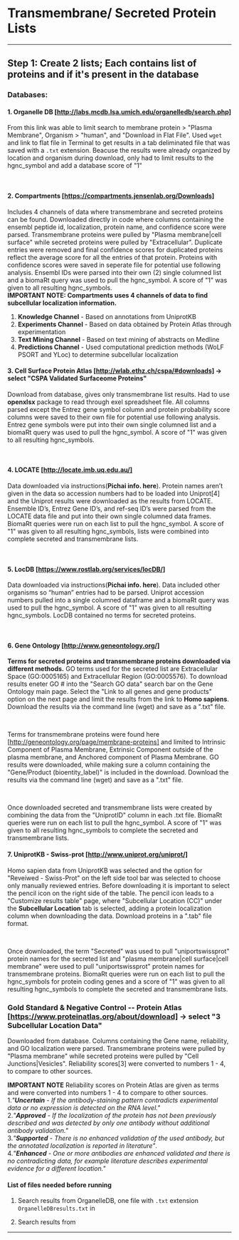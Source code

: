 # Transmembrane/ Secreted Protein Lists 
___
## Step 1: Create 2 lists; Each contains list of proteins and if it's present in the database
### Databases:
#### 1. Organelle DB [http://labs.mcdb.lsa.umich.edu/organelledb/search.php]
From this link was able to limit search to membrane protein > "Plasma Membrane", Organism > "human", and "Download in Flat File". Used `wget` and link to flat file in Terminal to get results in a tab deliminated file that was saved with a `.txt` extension. Beacuse the results were already organized by location and organism during download, only had to limit results to the hgnc_symbol and add a database score of "1"

<br>

#### 2. Compartments [https://compartments.jensenlab.org/Downloads]
Includes 4 channels of data where transmembrane and secreted proteins can be found. Downloaded directly in code where columns containing the ensembl peptide id, localization, protein name, and confidence score were parsed. Transmembrane proteins were pulled by "Plasma membrane|cell surface" while secreted proteins were pulled by "Extracellular". Duplicate entries were removed and final confidence scores for duplicated proteins reflect the average score for all the entries of that protein. Proteins with confidence scores were saved in seperate file for potential use following analysis. Ensembl IDs were parsed into their own (2) single columned list and a biomaRt query was used to pull the hgnc_symbol. A score of "1" was given to all resulting hgnc_symbols.
<br>
**IMPORTANT NOTE: Compartments uses 4 channels of data to find subcellular localization information.** <br>
1. **Knowledge Channel** - Based on annotations from UniprotKB <br>
2. **Experiments Channel** - Based on data obtained by Protein Atlas through experimentation<br>
3. **Text Mining Channel** - Based on text mining of abstracts on Medline <br>
4. **Predictions Channel** - Used computational prediction methods (WoLF PSORT and YLoc) to determine subcellular localization


#### 3. Cell Surface Protein Atlas [http://wlab.ethz.ch/cspa/#downloads] -> select "CSPA Validated Surfaceome Proteins"
Download from database, gives only transmembrane list results. Had to use **openxlsx** package to read through exel spreadsheet file. All columns parsed except the Entrez gene symbol column and protein probability score columns were saved to their own file for potential use following analysis. Entrez gene symbols were put into their own single columned list and a biomaRt query was used to pull the hgnc_symbol. A score of "1" was given to all resulting hgnc_symbols.


<br>

#### 4. LOCATE [http://locate.imb.uq.edu.au/]
Data downloaded via instructions(**Pichai info. here**). Protein names aren’t given in the data so accession numbers had to be loaded into Uniprot[4] and the Uniprot results were downloaded as the results from LOCATE. Ensemble ID’s, Entrez Gene ID’s, and ref-seq ID’s were parsed from the LOCATE data file and put into their own single columned data frames. BiomaRt queries were run on each list to pull the hgnc_symbol. A score of "1" was given to all resulting hgnc_symbols, lists were combined into complete secreted and transmembrane lists.

<br>

#### 5. LocDB [https://www.rostlab.org/services/locDB/]
Data downloaded via instructions(**Pichai info. here**). Data included other organisms so “human” entries had to be parsed. Uniprot accession numbers pulled  into a single columned dataframe and a biomaRt query was used to pull the hgnc_symbol. A score of "1" was given to all resulting hgnc_symbols. LocDB contained no terms for secreted proteins.

<br>

#### 6. Gene Ontology [http://www.geneontology.org/]
**Terms for secreted proteins and transmembrane proteins downloaded via different methods.** GO terms used for the secreted list are Extracellular Space (GO:0005165) and Extracellular Region (GO:0005576). To download results eneter GO # into the "Search GO data" search bar on the Gene Ontology main page. Select the "Link to all genes and gene products" option on the next page and limit the results from the link to **Homo sapiens**. Download the results via the command line (wget) and save as a ".txt" file. 

<br> 

  Terms for transmembrane proteins were found here [http://geneontology.org/page/membrane-proteins] and limited to Intrinsic Component of Plasma Membrane, Extrinsic Component outside of the plasma membrane, and Anchored component of Plasma Membrane. GO results were downloaded, while making sure a column containing the "Gene/Product (bioentity_label)" is included in the download. Download the results via the command line (wget) and save as a ".txt" file. 
  
<br>

  Once downloaded secreted and transmembrane lists were created by combining the data from the "UniprotID" column in each .txt file. BiomaRt queries were run on each list to pull the hgnc_symbol. A score of "1" was given to all resulting hgnc_symbols to complete the secreted and transmembrane lists.

#### 7. UniprotKB - Swiss-prot [http://www.uniprot.org/uniprot/]
Homo sapien data from UniprotKB was selected and the option for "Reveiwed - Swiss-Prot" on the left side tool bar was selected to choose only manually reviewed entries. Before downloading it is important to select the pencil icon on the right side of the table. The pencil icon leads to a "Customize results table" page, where "Subcellular Location (CC)" under the **Subcellular Location** tab is selected, adding a protein localization column when downloading the data. Download proteins in a ".tab" file format. 

<br>
  
  Once downloaded, the term "Secreted" was used to pull "uniportswissprot" protein names for the secreted list and "plasma membrane|cell surface|cell membrane" were used to pull "uniportswissprot" protein names for transmembrane proteins. BiomaRt queries were run on each list to pull the hgnc_symbols for protein coding genes and a score of "1" was given to all resulting hgnc_symbols to complete the secreted and transmembrane lists.
 

### Gold Standard & Negative Control -- Protein Atlas [https://www.proteinatlas.org/about/download] -> select "3 Subcellular Location Data"
Downloaded from database. Columns containing the Gene name, reliability, and GO localization were parsed. Transmembrane proteins were pulled by "Plasma membrane" while secreted proteins were pulled by "Cell Junctions|Vesicles". Reliability scores[3] were converted to numbers 1 - 4, to compare to other sources.

**IMPORTANT NOTE** Reliability scores on Protein Atlas are given as terms and were converted into numbers 1 - 4 to compare to other sources.  <br>
1.*"**Uncertain** - If the antibody-staining pattern contradicts experimental data or no expression is detected on the RNA level."*<br>
2.*"**Approved** - If the localization of the protein has not been previously described and was detected by only one antibody without additional antibody validation."* <br>
3.*"**Supported** - There is no enhanced validation of the used antibody, but the annotated localization is reported in literature"*. <br>
4.*"**Enhanced** - One or more antibodies are enhanced validated and there is no contradicting data, for example literature describes experimental evidence for a different location."* 

#### List of files needed before running 
1. Search results from OrganelleDB, one file with `.txt` extension <br>
`OrganelleDBresults.txt` in 

2. Search results from 

___









